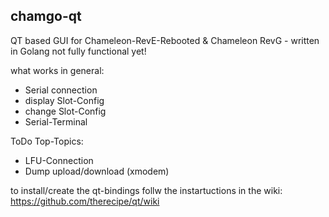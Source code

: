 ## chamgo-qt
QT based GUI for Chameleon-RevE-Rebooted &amp; Chameleon RevG - written in Golang
not fully functional yet!

what works in general:
- Serial connection
- display Slot-Config
- change Slot-Config
- Serial-Terminal

ToDo Top-Topics:
- LFU-Connection
- Dump upload/download (xmodem)

to install/create the qt-bindings follw the instartuctions in the wiki: https://github.com/therecipe/qt/wiki
